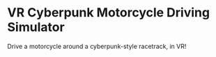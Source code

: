# VR Cyberpunk Motorcycle Driving Simulator
 
Drive a motorcycle around a cyberpunk-style racetrack, in VR!
